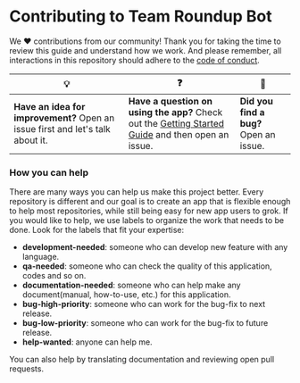 # Contributing to Team Roundup Bot

We :heart: contributions from our community! Thank you for taking the time to review this guide and understand how we work. And please remember, all interactions in this repository should adhere to the [code of conduct](code-of-conduct.md).

| :bulb: | :question: | :bug: |
| ------- | -------- | -------- |
| **Have an idea for improvement?** Open an issue first and let's talk about it. | **Have a question on using the app?** Check out the [Getting Started Guide](docs/getting-started.md) and then open an issue. | **Did you find a bug?** Open an issue. |

### How you can help

There are many ways you can help us make this project better. Every repository is different and our goal is to create an app that is flexible enough to help most repositories, while still being easy for new app users to grok. If you would like to help, we use labels to organize the work that needs to be done. Look for the labels that fit your expertise:

- **development-needed**: someone who can develop new feature with any language.
- **qa-needed**: someone who can check the quality of this application, codes and so on.
- **documentation-needed**: someone who can help make any document(manual, how-to-use, etc.) for this application. 
- **bug-high-priority**: someone who can work for the bug-fix to next release.
- **bug-low-priority**: someone who can work for the bug-fix to future release.
- **help-wanted**: anyone can help me.

You can also help by translating documentation and reviewing open pull requests.

